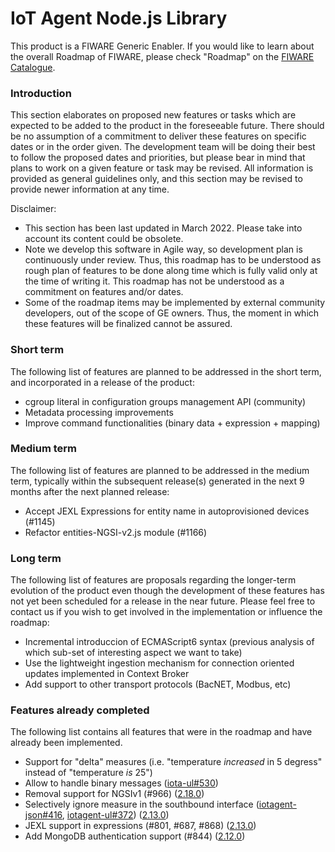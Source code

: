 # IoT Agent Node.js Library

This product is a FIWARE Generic Enabler. If you would like to learn about the overall Roadmap of FIWARE, please check
"Roadmap" on the [FIWARE Catalogue](https://www.fiware.org/developers/catalogue/).

### Introduction

This section elaborates on proposed new features or tasks which are expected to be added to the product in the
foreseeable future. There should be no assumption of a commitment to deliver these features on specific dates or in the
order given. The development team will be doing their best to follow the proposed dates and priorities, but please bear
in mind that plans to work on a given feature or task may be revised. All information is provided as general guidelines
only, and this section may be revised to provide newer information at any time.

Disclaimer:

-   This section has been last updated in March 2022. Please take into account its content could be obsolete.
-   Note we develop this software in Agile way, so development plan is continuously under review. Thus, this roadmap has
    to be understood as rough plan of features to be done along time which is fully valid only at the time of writing
    it. This roadmap has not be understood as a commitment on features and/or dates.
-   Some of the roadmap items may be implemented by external community developers, out of the scope of GE owners. Thus,
    the moment in which these features will be finalized cannot be assured.

### Short term

The following list of features are planned to be addressed in the short term, and incorporated in a release of the
product:

-   cgroup literal in configuration groups management API (community)
-   Metadata processing improvements
-   Improve command functionalities (binary data + expression + mapping)

### Medium term

The following list of features are planned to be addressed in the medium term, typically within the subsequent
release(s) generated in the next 9 months after the next planned release:

- Accept JEXL Expressions for entity name in autoprovisioned devices (#1145)
- Refactor entities-NGSI-v2.js module (#1166)

### Long term

The following list of features are proposals regarding the longer-term evolution of the product even though the
development of these features has not yet been scheduled for a release in the near future. Please feel free to contact
us if you wish to get involved in the implementation or influence the roadmap:

-   Incremental introduccion of ECMAScript6 syntax (previous analysis of which sub-set of interesting aspect we want to
    take)
-   Use the lightweight ingestion mechanism for connection oriented updates implemented in Context Broker
-   Add support to other transport protocols (BacNET, Modbus, etc)

### Features already completed

The following list contains all features that were in the roadmap and have already been implemented.

-   Support for "delta" measures (i.e. "temperature _increased_ in 5 degress" instead of "temperature _is_ 25")
-   Allow to handle binary messages ([iota-ul#530](https://github.com/telefonicaid/iotagent-ul/issues/530))
-   Removal support for NGSIv1 (#966) ([2.18.0](https://github.com/telefonicaid/iotagent-node-lib/releases/tag/2.18.0))
-   Selectively ignore measure in the southbound interface 
([iotagent-json#416](https://github.com/telefonicaid/iotagent-json/issues/416), 
[iotagent-ul#372](https://github.com/telefonicaid/iotagent-ul/issues/372)) ([2.13.0](https://github.com/telefonicaid/iotagent-node-lib/releases/tag/2.13.0))
-   JEXL support in expressions (#801, #687, #868) ([2.13.0](https://github.com/telefonicaid/iotagent-node-lib/releases/tag/2.13.0))
-   Add MongoDB authentication support (#844) ([2.12.0](https://github.com/telefonicaid/iotagent-node-lib/releases/tag/2.12.0))
